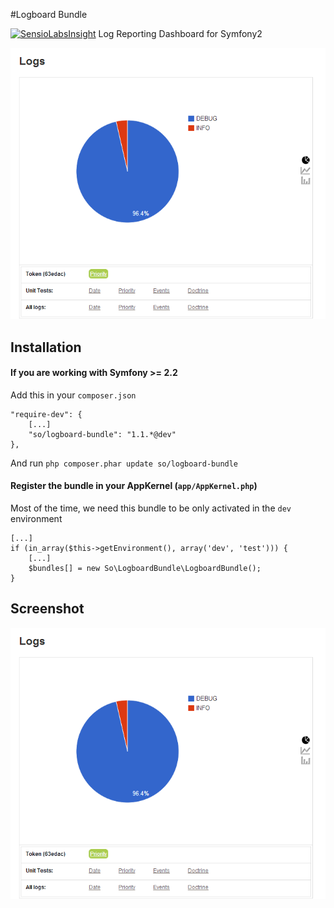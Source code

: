 #Logboard Bundle

[![SensioLabsInsight](https://insight.sensiolabs.com/projects/1804b213-0d85-40e8-8f67-d1c768c7b7e2/big.png)](https://insight.sensiolabs.com/projects/1804b213-0d85-40e8-8f67-d1c768c7b7e2)
Log Reporting Dashboard for Symfony2

![LogboardBundle](screen.png "LogboardBundle Screenshot")


## Installation

#### If you are working with Symfony >= 2.2

Add this in your `composer.json`

    "require-dev": {
        [...]
        "so/logboard-bundle": "1.1.*@dev"
    },

And run `php composer.phar update so/logboard-bundle`


#### Register the bundle in your AppKernel (`app/AppKernel.php`)

Most of the time, we need this bundle to be only activated in the `dev` environment

    [...]
    if (in_array($this->getEnvironment(), array('dev', 'test'))) {
        [...]
        $bundles[] = new So\LogboardBundle\LogboardBundle();
    }

## Screenshot

![Screenshot](screen.png)

